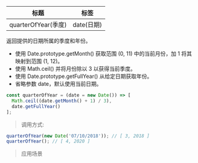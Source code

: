 | 标题                | 标签       |
| ------------------- | ---------- |
| quarterOfYear(季度) | date(日期) |

返回提供的日期所属的季度和年份。

- 使用 Date.prototype.getMonth() 获取范围 (0, 11) 中的当前月份，加 1 将其映射到范围 (1, 12)。
- 使用 Math.ceil() 并将月份除以 3 以获得当前季度。
- 使用 Date.prototype.getFullYear() 从给定日期获取年份。
- 省略参数 date，默认使用当前日期。

```js
const quarterOfYear = (date = new Date()) => [
  Math.ceil((date.getMonth() + 1) / 3),
  date.getFullYear()
];
```

> 调用方式:

```js
quarterOfYear(new Date('07/10/2018')); // [ 3, 2018 ]
quarterOfYear(); // [ 4, 2020 ]
```

> 应用场景
